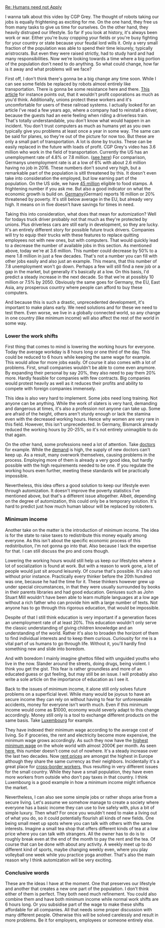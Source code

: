 ﻿[Re: Humans need not Apply](https://www.youtube.com/watch?v=7Pq-S557XQU)

I wanna talk about this video by CGP Grey. The thought of robots taking our jobs is equally frightening as exciting for me. On the one hand, they free us from many tasks to give us time for ourselves. On the other hand, they heavily distruped our lifestyle. So far if you look at history, it's always been work or war. Either you're busy cropping your fields or you're busy fighting for your country or state because your feudal lord wills it. Only a very small fraction of the population was able to spend their time leisurely, typically aristrocrats. But even they were raised strictly, had to study hard and had many responsibilities. Now we're looking towards a time where a big portion of the population don't need to do anything. So what could change, how far is it away and what problems will we face? 

First off, I don't think there's gonna be a big change any time soon. While I can see some fields be replaced by robots almost entirely like transportation. There is gonna be some resistance here and there. [This article](https://motherboard.vice.com/en_us/article/why-dont-we-have-driverless-trains-yet) for instance points out, that it wouldn't profit coporations as much as you'd think. Additionally, unions protect these workers and it's uncomfortable for users of these railroad systems. I actually looked for an article I've read a few years ago, where a company had to reinstall a driver, because the guests had an eerie feeling when riding a driverless train. That's totally understandable, you don't know what would happen in an incident. You don't trust computers as much as humans yet as you own typically give you problems at least once a year in some way. The same can be said for planes, so they're out of the picture for now too.
But these are only a small part of transportation. A lot is done by trucks. These can be easily replaced in the future with loads of profit. CGP Grey's video has 3.6 million who work in the field of transportation. Currently the US has an unemployment rate of 4.8% or 7.8 million. ([see here](https://www.bls.gov/news.release/pdf/empsit.pdf)) For comparison, Germanys unemployment rate is at a low of 6% with about 2.6 million having no job in 2016. These numbers don't sound very high, but a remarkable part of the population is sitll threatened by this. It doesn't even take into consideration the employed, but low earning part of the population.
On the US side, we have [45 million](https://www.bloomberg.com/news/articles/2016-02-03/food-stamps-still-feed-one-in-seven-americans-despite-recovery) eligible to food stamps. A frightening number if you ask me. But also a good indicator on what the economic growth is build on. 
[Germany](http://www.zeit.de/wirtschaft/2016-11/armut-deutschland-statistisches-bundesamt)(German) reports 16 million or 20% threatened by poverty. It's still below average in the EU, but already very high. It means on in five doesn't have savings for times in need. 

Taking this into consideration, what does that mean for automization? Well for todays truck driver probably not that much as they're protected by unions. Plus driverless cars are still early in development, so they are lucky. It's an entirely different story for possible future truck drivers. Companies will try to equip their trucks with these features to replace quitting employees not with new ones, but with computers. That would quickly lead to a decrease the number of available jobs in this section. As mentioned above, today we're at 3.6 million. This number could decrease by 50% to a mere 1.8 million in just a few decades. That's not a number you can fill with other jobs easily and also just an example. This means, that this number of 7.8 unemployment won't go down. Perhaps a few will still find a new job or a gap in the market, but generally it's basically at a low. On this basis, I'd predict a steady increase in the next decade. So that we're at possibly 10 million or 7.5% by 2050. 
Obviously the same goes for Germany, the EU, East Asia, any prosperous country where people can afford to buy these computers. 

And because this is such a drastic, unprecedented development, it's important to make plans early. We need solutions and for these we need to test them. Even worse, we live in a globally connected world, so any change in one country (like minimum income) will also affect the rest of the world in some way. 

### Lower the work shifts

First thing that comes to mind is lowering the working hours for everyone. Today the average workday is 8 hours long or one third of the day. This could be reduced to 6 hours while keeping the same wage for example. This would allow for more jobs easily. Of course it also comes with a lot of problems. 
First, small companies wouldn't be able to come even anymore. By expanding their personal by say 20%, they also need to pay them 20% more. Hardly feasible for companies with few contracts. Big companies would protest heavily as well as it reduces their profits and ability to compete with foreign companies immensely. 

This idea is also very hard to implement. Some jobs need long training. Not anyone can be anything. While the work of slaters is very hard, demanding and dangerous at times, it's also a profession not anyone can take up. Some are afraid of the height, others aren't sturdy enough or lack the stamina even with the decreased working hours. Hence why women are very rare in this field. However, this isn't unprecedented. In Germany, Bismarck already reduced the working hours by 20-25%, so it's not entirely unimagible to do that again. 

On the other hand, some professions need a lot of attention. Take [doctors](https://www.imo.ie/news-media/news-press-releases/2013/working-conditions-for-do/) for example. While the [demand](http://www.marketwatch.com/story/americas-1-million-doctor-shortage-is-right-upon-us-2016-04-01) is high, the supply of new doctors can't keep up. As a result, many overwork themselves, causing problems in the process. Employing more of them is already a very good idea, but hardly possible with the high requirements needed to be one. If you regulate the working hours even further, meeting these standards will be practically impossible. 

Nevertheless, this idea offers a good solution to keep our lifestyle even through automization. It doesn't improve the poverty statistics I've mentioned above, but that's a different issue altogether. Albeit, depending on the degree of automization, this could only be a temporary solution. It's hard to predict just how much human labour will be replaced by roboters.

### Minimum income

Another take on the matter is the introduction of minimum income. The idea is for the state to raise taxes to redistribute this money equally among everyone. As this isn't about the specific economic process of this redistribution, I'm not gonna go into that. Also because I lack the expertise for that. I can still discuss the pro and cons though.

Lowering the working hours would still help us keep our lifestyles where a lot of socialization is found at work. But with a reason to work gone, a lot of people would just sit around leisurely. Of course that's possible. It's also not without prior instance. Practically every thinker before the 20th hundred was one, because he had the time for it. These thinkers however grew up under special circumstances, in that they were usually surrounded by books in their parents libraries and had good education. Geniuses such as John Stuart Mill wouldn't have been able to learn multiple languages at a low age without a rich father who can provide him with a large number of texts. Not anyone has to go through this rigorous education, that would be impossible. 

Despite of that I still think education is very important if a generation faces an unemployment rate of at least 20%. This education wouldn't only serve the classic understanding of giving children knowledge and an understanding of the world. Rather it's also to broaden the horizont of them to find individual interests and to keep them curious. Curiousity for me is a vital part of us humans to go through life. Without it, you'll hardly find something new and slide into boredom. 

And with boredom I mainly imagine ghettos filled with unguided youths who live in the now. Slander around the streets, doing drugs, being violent. I think you get the gist. This fear is rather groundless and more of an educated guess or gut feeling, but may still be an issue. I will probably also write a sole article on the importance of education as I see it.

Back to the issues of minimum income, it alone still only solves future problems on a superficial level. While many would be joyous to have an secure income they can rely on without having to fear for unforeseeable accidents, money for everyone isn't worth much. Even if this minimum income would come as $1000, economy would severly adapt to this change accordingly. Money still only is a tool to exchange different products on the same basis. Take [Luxembourg](https://en.wikipedia.org/wiki/List_of_minimum_wages_by_country) for example. 

They have indexed their minimum wage according to the average cost of living. So if groceries, the rent and electricity become more expensive, the minimum wage grows accordingly. As such they now have the [highest minimum wage](https://en.wikipedia.org/wiki/List_of_minimum_wages_by_country) on the whole world with almost 2000€ per month. As seen [here](http://www.tradingeconomics.com/luxembourg/minimum-wages), this number doesn't come out of nowhere. It's a steady increase over the last two decades. Now [rent prices](https://www.numbeo.com/cost-of-living/rankings_by_country.jsp?title=2017&region=150) are amongst the highest in Europe although they share the same currency as their neighbors. Incidentally it's a great place for [cross-border workers](http://www.luxembourg.public.lu/en/actualites/2016/07/11-frontaliers/index.html), thus resulting in very different issues for the small country. While they have a small population, they have even more workers from outside who don't pay taxes in that country. I think Luxembourg is a good example in how a minimum income might influence the market. 

Nevertheless, I can also see some simple jobs or rather shops arise from a secure living. Let's assume we somehow manage to create a society where everyone has a basic income they can use to live safely with, plus a bit of simple luxury. Then what? For once you wouldn't need to make a living out of what you do, so it could potentially flourish all kinds of new fields. One being small meet up spots where you can talk with others with the same interests. Imagine a small tea shop that offers different kinds of tea at a low price where you can talk with strangers. All the owner has to do is to roughly break even at the end of the month to pay the rent and the tea. 
Of course that can be done with about any activity. A weekly meet up to do different kind of sports, maybe changing weekly even, where you play volleyball one week while you practice yoga another. That's also the main reason why I think automization will be very exciting.

### Conclusive words

These are the ideas I have at the moment. One that preserves our lifestyle and another that creates a new one part of the population. I don't think either of them is perfect. They both need much refinement. You could also combine them and have both minimum income while normal work shifts are 6 hours long. Or you subsidise part of the wage to make these shifts affordable for all companies. All that needs some proper discussion with many different people. Otherwise this will be solved carelessly and result in more problems. Be it for employers, employees or someone entirely else.